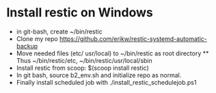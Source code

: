 # Install restic on Windows
* in git-bash, create ~/bin/restic
* Clone my repo https://github.com/erikw/restic-systemd-automatic-backup
* Move needed files (etc/ usr/local) to ~/bin/restic as root directory
** Thus ~/bin/restic/etc, ~/bin/restic/usr/local/sbin
* Install restic from scoop: $(scoop install restic)
* In git bash, source b2_env.sh and initialize repo as normal.
* Finally install scheduled job with ./install_restic_schedulejob.ps1 

